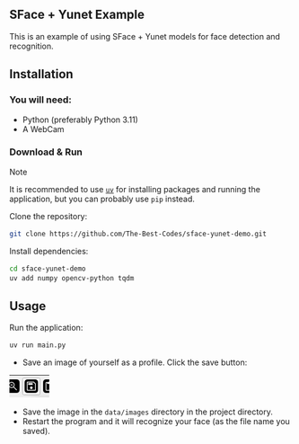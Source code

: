 ## SFace + Yunet Example

This is an example of using SFace + Yunet models for face detection and recognition.

## Installation

### You will need:

- Python (preferably Python 3.11)
- A WebCam

### Download & Run

> [!NOTE]
> It is recommended to use [`uv`](https://github.com/astral-sh/uv) for installing packages and running the application, but you can probably use `pip` instead.

Clone the repository:

```bash
git clone https://github.com/The-Best-Codes/sface-yunet-demo.git
```

Install dependencies:

```bash
cd sface-yunet-demo
uv add numpy opencv-python tqdm
```

## Usage

Run the application:

```bash
uv run main.py
```

- Save an image of yourself as a profile. Click the save button:

![Save Button Image](.assets/topbar_save_button.png)

- Save the image in the `data/images` directory in the project directory.
- Restart the program and it will recognize your face (as the file name you saved).
